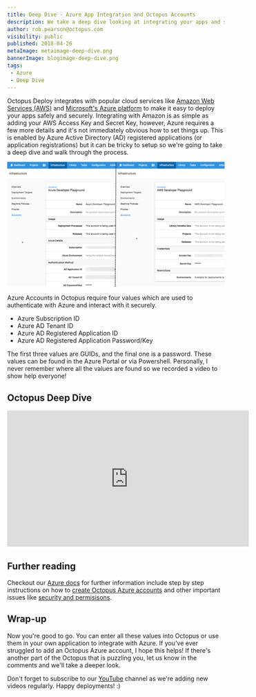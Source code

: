 ```yaml
---
title: Deep Dive - Azure App Integration and Octopus Accounts
description: We take a deep dive looking at integrating your apps and services with Azure exploring how Octopus accounts work with the Microsoft Azure platform.
author: rob.pearson@octopus.com
visibility: public
published: 2018-04-26
metaImage: metaimage-deep-dive.png
bannerImage: blogimage-deep-dive.png
tags:
 - Azure
 - Deep Dive
---
```


Octopus Deploy integrates with popular cloud services like [Amazon Web Services (AWS)](https://aws.amazon.com/) and [Microsoft's Azure platform](https://azure.microsoft.com/) to make it easy to deploy your apps safely and securely. Integrating with Amazon is as simple as adding your AWS Access Key and Secret Key, however, Azure requires a few more details and it's not immediately obvious how to set things up. This is enabled by Azure Active Directory (AD) registered applications (or application registrations) but it can be tricky to setup so we're going to take a deep dive and walk through the process.

![Octopus Accounts](octopus-accounts.png "width=750")

Azure Accounts in Octopus require four values which are used to authenticate with Azure and interact with it securely.

* Azure Subscription ID
* Azure AD Tenant ID
* Azure AD Registered Application ID
* Azure AD Registered Application Password/Key

The first three values are GUIDs, and the final one is a password. These values can be found in the Azure Portal or via Powershell. Personally, I never remember where all the values are found so we recorded a video to show help everyone!

## Octopus Deep Dive

<iframe width="560" height="315" src="https://www.youtube.com/embed/KnN-ahD6nN4" frameborder="0" allow="autoplay; encrypted-media" allowfullscreen></iframe>

## Further reading

Checkout our [Azure docs](https://octopus.com/docs/infrastructure/azure) for further information include step by step instructions on how to [create Octopus Azure accounts](https://octopus.com/docs/infrastructure/azure/creating-an-azure-account/creating-an-azure-service-principal-account) and other important issues like [security and permisisons](https://octopus.com/docs/infrastructure/azure/creating-an-azure-account/creating-an-azure-service-principal-account#note-on-least-privilege).

## Wrap-up

Now you're good to go. You can enter all these values into Octopus or use them in your own application to integrate with Azure. If you've ever struggled to add an Octopus Azure account, I hope this helps! If there's another part of the Octopus that is puzzling you, let us know in the comments and we'll take a deeper look.

Don't forget to subscribe to our [YouTube](https://youtube.com/octopusdeploy) channel as we're adding new videos regularly. Happy deployments! :)

